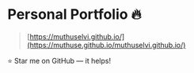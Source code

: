# Personal Portfolio 🔥
> [https://muthuselvi.github.io/](https://muthuse.github.io/muthuselvi.github.io/)

:star: Star me on GitHub — it helps!

